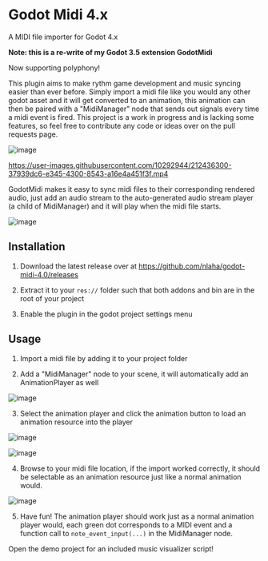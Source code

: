 # Godot Midi 4.x
A MIDI file importer for Godot 4.x

**Note: this is a re-write of my Godot 3.5 extension GodotMidi**

Now supporting polyphony!

This plugin aims to make rythm game development and music syncing easier than ever before. Simply import a midi file like you would any other godot asset and it will get converted to an animation, this animation can then be paired with a "MidiManager" node that sends out signals every time a midi event is fired. This project is a work in progress and is lacking some features, so feel free to contribute any code or ideas over on the pull requests page.

![image](https://user-images.githubusercontent.com/10292944/212020820-62d88977-ff34-455a-a45d-f334cef63396.png)


https://user-images.githubusercontent.com/10292944/212436300-37939dc6-e345-4300-8543-a16e4a451f3f.mp4


GodotMidi makes it easy to sync midi files to their corresponding rendered audio, just add an audio stream to the auto-generated audio stream player (a child of MidiManager) and it will play when the midi file starts.

![image](https://user-images.githubusercontent.com/10292944/212021070-42f3728a-c3ec-43da-9173-035cd7812817.png)

## Installation

1. Download the latest release over at https://github.com/nlaha/godot-midi-4.0/releases

2. Extract it to your `res://` folder such that both addons and bin are in the root of your project

3. Enable the plugin in the godot project settings menu

## Usage

1. Import a midi file by adding it to your project folder

2. Add a "MidiManager" node to your scene, it will automatically add an AnimationPlayer as well

![image](https://user-images.githubusercontent.com/10292944/212020953-fe813fde-bc58-40a2-aad8-bef984282c78.png)

3. Select the animation player and click the animation button to load an animation resource into the player

![image](https://user-images.githubusercontent.com/10292944/212021217-c7924909-de4f-44ab-800f-a67a92f91420.png)

![image](https://user-images.githubusercontent.com/10292944/212021511-eee304b4-328b-41d7-a1b0-faaca74448ef.png)

4. Browse to your midi file location, if the import worked correctly, it should be selectable as an animation resource just like a normal animation would.

![image](https://user-images.githubusercontent.com/10292944/212021652-0c1357c3-cc50-4f5c-b582-74b664db70c3.png)

5. Have fun! The animation player should work just as a normal animation player would, each green dot corresponds to a MIDI event and a function call to `note_event_input(...)` in the MidiManager node.

Open the demo project for an included music visualizer script!
